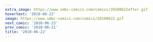 ```yaml
---
extra_image: https://www.smbc-comics.com/comics/20100622after.gif
hovertext: '2010-06-22'
image: https://www.smbc-comics.com/comics/20100622.gif
next_comic: '2010-06-23'
prev_comic: '2010-06-21'
title: '2010-06-22'
---
```



